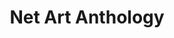 ---
ee_id: '4422'
site: '1'
type: '5'
title: Net Art Anthology
url: net-art-anthology
year: '2017'
venue: http://rhizome.org
state_country: Cyberspace
pitch: Data Diaries in NET ART ANTHOLOGY!
ps:
imgs: rhizome-anthology-2017-08-database-ih-1b.jpg
things: "[11] [2003-002-data-diaries] 2003-002 Data Diaries"
layout: shows
---